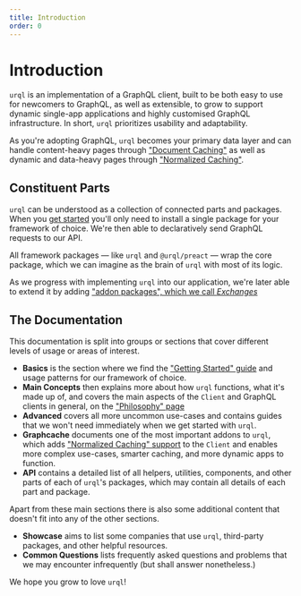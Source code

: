 ```yaml
---
title: Introduction
order: 0
---
```


# Introduction

`urql` is an implementation of a GraphQL client, built to be both easy to use for newcomers to
GraphQL, as well as extensible, to grow to support dynamic single-app applications and highly
customised GraphQL infrastructure. In short, `urql` prioritizes usability and adaptability.

As you're adopting GraphQL, `urql` becomes your primary data layer and can handle content-heavy
pages through ["Document Caching"](./basics/document-caching.md) as well as dynamic and data-heavy
pages through ["Normalized Caching"](./graphcache/normalized-caching.md).

## Constituent Parts

`urql` can be understood as a collection of connected parts and packages. When you [get
started](./basics/setting-up-the-client.md) you'll only need to install a single package for your
framework of choice. We're then able to declaratively send GraphQL requests to our API.

All framework packages — like `urql` and `@urql/preact` — wrap the core package, which we can
imagine as the brain of `urql` with most of its logic.

As we progress with implementing `urql` into our application, we're later able to extend it by
adding ["addon packages", which we call _Exchanges_](./concepts/exchanges.md)

## The Documentation

This documentation is split into groups or sections that cover different levels of usage or areas of
interest.

- **Basics** is the section where we find the ["Getting Started"
  guide](./basics/setting-up-the-client.md) and usage patterns for our framework of choice.
- **Main Concepts** then explains more about how `urql` functions, what it's made up of, and covers
  the main aspects of the `Client` and GraphQL clients in general, on the ["Philosophy"
  page](./concepts/philosophy.md)
- **Advanced** covers all more uncommon use-cases and contains guides that we won't need immediately
  when we get started with `urql`.
- **Graphcache** documents one of the most important addons to `urql`, which adds ["Normalized
  Caching" support](./graphcache/normalized-caching.md) to the `Client` and enables more complex
  use-cases, smarter caching, and more dynamic apps to function.
- **API** contains a detailed list of all helpers, utilities, components, and other parts of each of
  `urql`'s packages, which may contain all details of each part and package.

Apart from these main sections there is also some additional content that doesn't fit into any of
the other sections.

- **Showcase** aims to list some companies that use `urql`, third-party packages, and other helpful
  resources.
- **Common Questions** lists frequently asked questions and problems that we may encounter
  infrequently (but shall answer nonetheless.)

We hope you grow to love `urql`!
